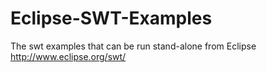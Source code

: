 Eclipse-SWT-Examples
====================

The swt examples that can be run stand-alone from Eclipse http://www.eclipse.org/swt/
